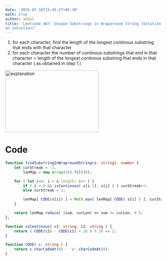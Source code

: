 ```yaml
---
date: '2025-07-16T15:45:27+05:30'
math: true
author: abdul
title: 'Leetcode 467: Unique Substrings in Wraparound String (Solution
an intuition)'
---
```


1. for each character, find the length of the longest continous substring that ends with that character
2. for each character the number of _continous substrings_ that end in that character = length of the longest continous substring that ends in that character ( as obtained in step 1 )

<img src="https://assets.leetcode.com/users/images/92a07d59-0d42-4866-9eb8-dc5b86b2963d_1748717768.2913718.png" alt="explanation" width="300" height="200">


# Code
```typescript []
function findSubstringInWraproundString(s: string): number {
    let curStreak = -1,
        lenMap = new Array(26).fill(0);

    for ( let i=0; i < s.length; i++ ) {
        if ( i > 0 && isContinous( s[i-1], s[i] ) ) curStreak++;
        else curStreak = 1;

        lenMap[ CODE(s[i]) ] = Math.max( lenMap[ CODE( s[i] ) ], curStreak );
    }

    return lenMap.reduce( (sum, curLen) => sum += curLen, 0 );
};

function isContinous( c1: string, c2: string ) {
    return ( CODE(c2) - CODE(c1) + 26 ) % 26 == 1;
}

function CODE( c: string ) {
    return c.charCodeAt(0) - 'a'.charCodeAt(0);
}
```
